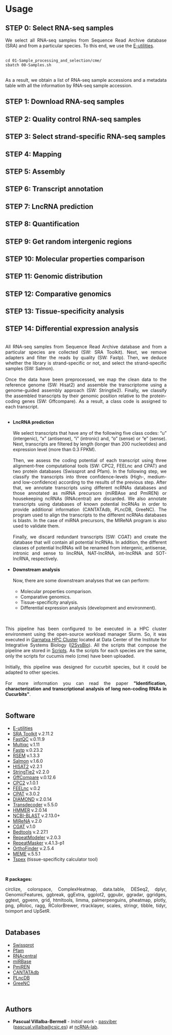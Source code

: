 # Usage

## STEP 0: Select RNA-seq samples

<div align="justify"> We select all RNA-seq samples from Sequence Read Archive database (SRA) and from a particular species. To this end, we use the <a href="https://ftp.ncbi.nlm.nih.gov/entrez/entrezdirect/">E-utilities</a>. <br /><br /></div>

```
cd 01-Sample_processing_and_selection/cme/
sbatch 00-Samples.sh
```

<div align="justify"> <br />As a result, we obtain a list of RNA-seq sample accessions and a metadata table with all the information by RNA-seq sample accession. </div>

## STEP 1: Download RNA-seq samples

## STEP 2: Quality control RNA-seq samples

## STEP 3: Select strand-specific RNA-seq samples

## STEP 4: Mapping

## STEP 5: Assembly

## STEP 6: Transcript annotation

## STEP 7: LncRNA prediction

## STEP 8: Quantification

## STEP 9: Get random intergenic regions

## STEP 10: Molecular properties comparison

## STEP 11: Genomic distribution

## STEP 12: Comparative genomics

## STEP 13: Tissue-specificity analysis

## STEP 14: Differential expression analysis


<div align="justify"> <br />All RNA-seq samples from Sequence Read Archive database and from a particular species are collected (SW: SRA Toolkit). Next, we remove adapters and filter the reads by quality (SW: Fastp). Then, we deduce whether the library is strand-specific or not, and select the strand-specific samples (SW: Salmon).<br /><br />Once the data have been preprocessed, we map the clean data to the reference genome (SW: Hisat2) and assemble the transcriptome using a genome-guided assembly approach (SW: Stringtie2). Finally, we classify the assembled transcripts by their genomic position relative to the protein-coding genes (SW: Gffcompare). As a result, a class code is assigned to each transcript.</div><br />

- <div align="justify"> <b>LncRNA prediction</b><br /><br />We select transcripts that have any of the following five class codes: “u” (intergenic), “x” (antisense), “i” (intronic) and, “o” (sense) or “e” (sense). Next, transcripts are filtered by length (longer than 200 nucleotides) and expression level (more than 0.3 FPKM).<br /><br />Then, we assess the coding potential of each transcript using three alignment-free computational tools (SW: CPC2, FEELnc and CPAT) and two protein databases (Swissprot and Pfam). In the following step, we classify the transcripts into three confidence-levels (High-, medium- and low-confidence) according to the results of the previous step. After that, we annotate transcripts using different ncRNAs databases and those annotated as miRNA precursors (miRBAse and PmiREN) or housekeeping ncRNAs (RNAcentral) are discarded. We also annotate transcripts using databases of known potential lncRNAs in order to provide additional information (CANTATAdb, PLncDB, GreeNC). The program used to align the transcripts to the different ncRNAs databases is blastn. In the case of miRNA precursors, the MIReNA program is also used to validate them. </b><br /><br />Finally, we discard redundant transcripts (SW: CGAT) and create the database that will contain all potential lncRNAs. In addition, the different classes of potential lncRNAs will be renamed from intergenic, antisense, intronic and sense to lincRNA, NAT-lncRNA, int-lncRNA and SOT-lncRNA, respectively.</div><br />

- <div align="justify"> <b>Downstream analysis</b> </div><br />Now, there are some downstream analyses that we can perform:<br /><br />
 
    + Molecular properties comparison.<br />
    + Comparative genomics.</b>
    + Tissue-specificity analysis.<br />
    + Differential expression analysis (development and environment).<br />

<br />
<br />


<div align="justify"> This pipeline has been configured to be executed in a HPC cluster environment using the open-source workload manager Slurm. So, it was executed in <a href="https://garnatxadoc.uv.es/">Garnatxa HPC Cluster</a> located at Data Center of the Institute for Integrative Systems Biology (<a href="https://www.uv.es/institute-integrative-systems-biology-i2sysbio/en/institute-integrative-systems-biology-i-sysbio.html">I2SysBio</a>). All the scripts that compose the pipeline are stored in <a href="Scripts">Scripts</a>. As the scripts for each species are the same, only the scripts for cucumis melo (cme) have been uploaded. </div>

<br />

<div align="justify">Initially, this pipeline was designed for cucurbit species, but it could be adapted to other species. </div>

<br />

<div align="justify"> For more information you can read the paper <b>"Identification, characterization and transcriptional analysis of long non-coding RNAs in Cucurbits"</b>. </div>

<br />

## Software

- [E-utilities](https://ftp.ncbi.nlm.nih.gov/entrez/entrezdirect/)
- [SRA Toolkit](https://github.com/ncbi/sra-tools) v.2.11.2
- [FastQC](https://github.com/s-andrews/FastQC) v.0.11.9
- [Multiqc](https://github.com/MultiQC/MultiQC) v.1.11
- [Fastp](https://github.com/OpenGene/fastp) v.0.23.2
- [RSEM](https://github.com/deweylab/RSEM) v.1.3.3
- [Salmon](https://github.com/COMBINE-lab/salmon) v.1.6.0
- [HISAT2](https://github.com/DaehwanKimLab/hisat2) v2.2.1
- [StringTie2](https://github.com/gpertea/stringtie) v2.2.0
- [GffCompare](https://github.com/gpertea/gffcompare) v.0.12.6
- [CPC2](https://github.com/gao-lab/CPC2_standalone) v.1.0.1
- [FEELnc](https://github.com/tderrien/FEELnc) v.0.2
- [CPAT](https://cpat.readthedocs.io/en/latest/) v.3.0.2
- [DIAMOND](https://github.com/bbuchfink/diamond) v.2.0.14
- [Transdecoder](https://github.com/TransDecoder/TransDecoder) v.5.5.0
- [HMMER](https://github.com/EddyRivasLab/hmmer) v.2.0.14
- [NCBI-BLAST](https://ftp.ncbi.nlm.nih.gov/blast/executables/blast+/) v.2.13.0+
- [MIReNA](https://www.lcqb.upmc.fr/mirena/index.html) v.2.0
- [CGAT](https://cgat.readthedocs.io/en/latest/cgat.html) v.1.0
- [Bedtools](https://bedtools.readthedocs.io/en/latest/) v.2.27.1
- [RepeatModeler](https://www.repeatmasker.org/RepeatModeler/) v.2.0.3
- [RepeatMasker](https://www.repeatmasker.org/RepeatMasker/) v.4.1.3-p1
- [OrthoFinder](https://github.com/davidemms/OrthoFinder) v.2.5.4
- [MEME](https://meme-suite.org/meme/) v.5.5.1
- [Tspex](https://apcamargo.github.io/tspex/) (tissue-specificity calculator tool)

<br />

**R packages:**

<div align="justify"> circlize, colorspace, ComplexHeatmap, data.table, DESeq2, dplyr, GenomicFeatures, ggbreak, ggExtra, ggplot2, ggpubr, ggradar, ggridges, ggtext, ggvenn, grid, htmltools, limma, palmerpenguins, pheatmap, plotly, png, pRoloc, ragg, RColorBrewer, rtracklayer, scales, stringr, tibble, tidyr, tximport and UpSetR. </div>

<br />

## Databases

- [Swissprot](https://www.uniprot.org/help/downloads)
- [Pfam](https://www.ebi.ac.uk/interpro/download/pfam/)
- [RNAcentral](https://rnacentral.org/)
- [miRBase](https://mirbase.org/)
- [PmiREN](https://www.pmiren.com/)
- [CANTATAdb](http://cantata.amu.edu.pl/)
- [PLncDB](https://www.tobaccodb.org/plncdb/)
- [GreeNC](http://greenc.sequentiabiotech.com/wiki2/Main_Page)

<br />

## Authors

* **Pascual Villalba-Bermell** - *Initial work* - [pasviber](https://github.com/pasviber) (pascual.villalba@csic.es) at [ncRNA-lab](https://github.com/ncRNA-lab).

<br />



